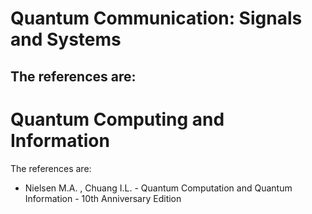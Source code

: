 # Quantum Communication: Signals and Systems
The references are:
- 

# Quantum Computing and Information
The references are:
- Nielsen M.A. , Chuang I.L. - Quantum Computation and Quantum Information - 10th Anniversary Edition